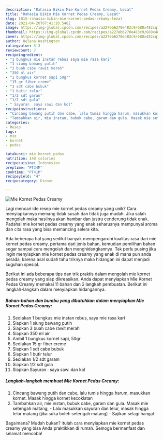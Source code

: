 ```yaml
---
description: "Rahasia Bikin Mie Kornet Pedas Creamy, Lezat"
title: "Rahasia Bikin Mie Kornet Pedas Creamy, Lezat"
slug: 1815-rahasia-bikin-mie-kornet-pedas-creamy-lezat
date: 2021-04-20T07:41:20.548Z
image: https://img-global.cpcdn.com/recipes/a227eb6270e483c9/680x482cq70/mie-kornet-pedas-creamy-foto-resep-utama.jpg
thumbnail: https://img-global.cpcdn.com/recipes/a227eb6270e483c9/680x482cq70/mie-kornet-pedas-creamy-foto-resep-utama.jpg
cover: https://img-global.cpcdn.com/recipes/a227eb6270e483c9/680x482cq70/mie-kornet-pedas-creamy-foto-resep-utama.jpg
author: Helena Washington
ratingvalue: 3.3
reviewcount: 7
recipeingredient:
- "1 bungkus mie instan rebus saya mie rasa kari"
- "1 siung bawang putih"
- "3 buah cabe rawit merah"
- "350 ml air"
- "1 bungkus kornet sapi 50gr"
- "15 gr fiber creme"
- "1 sdt cabe bubuk"
- "1 butir telur"
- "1/2 sdt garam"
- "1/2 sdt gula"
- " Sayuran  saya sawi dan kol"
recipeinstructions:
- "Cincang bawang putih dan cabe, lalu tumis hingga harum, masukkan kornet. Masak hingga kornet kecoklatan"
- "Tambahkan air, mie instan, bubuk cabe, garam dan gula. Masak mie setengah matang,  Lalu masukkan sayuran dan telur, masak hingga telur matang (jika suka boleh setengah matang)  Sajikan selagi hangat"
categories:
- Resep
tags:
- mie
- kornet
- pedas

katakunci: mie kornet pedas 
nutrition: 148 calories
recipecuisine: Indonesian
preptime: "PT34M"
cooktime: "PT41M"
recipeyield: "4"
recipecategory: Dinner

---
```



![Mie Kornet Pedas Creamy](https://img-global.cpcdn.com/recipes/a227eb6270e483c9/680x482cq70/mie-kornet-pedas-creamy-foto-resep-utama.jpg)

Lagi mencari ide resep mie kornet pedas creamy yang unik? Cara menyiapkannya memang tidak susah dan tidak juga mudah. Jika salah mengolah maka hasilnya akan hambar dan justru cenderung tidak enak. Padahal mie kornet pedas creamy yang enak seharusnya mempunyai aroma dan cita rasa yang bisa memancing selera kita.



Ada beberapa hal yang sedikit banyak mempengaruhi kualitas rasa dari mie kornet pedas creamy, pertama dari jenis bahan, kemudian pemilihan bahan segar sampai cara mengolah dan menghidangkannya. Tak perlu pusing jika ingin menyiapkan mie kornet pedas creamy yang enak di mana pun anda berada, karena asal sudah tahu triknya maka hidangan ini dapat menjadi suguhan spesial.


Berikut ini ada beberapa tips dan trik praktis dalam mengolah mie kornet pedas creamy yang siap dikreasikan. Anda dapat menyiapkan Mie Kornet Pedas Creamy memakai 11 bahan dan 2 langkah pembuatan. Berikut ini langkah-langkah dalam menyiapkan hidangannya.

<!--inarticleads1-->

##### Bahan-bahan dan bumbu yang dibutuhkan dalam menyiapkan Mie Kornet Pedas Creamy:

1. Sediakan 1 bungkus mie instan rebus, saya mie rasa kari
1. Siapkan 1 siung bawang putih
1. Siapkan 3 buah cabe rawit merah
1. Siapkan 350 ml air
1. Ambil 1 bungkus kornet sapi, 50gr
1. Sediakan 15 gr fiber creme
1. Siapkan 1 sdt cabe bubuk
1. Siapkan 1 butir telur
1. Sediakan 1/2 sdt garam
1. Siapkan 1/2 sdt gula
1. Siapkan  Sayuran : saya sawi dan kol




<!--inarticleads2-->

##### Langkah-langkah membuat Mie Kornet Pedas Creamy:

1. Cincang bawang putih dan cabe, lalu tumis hingga harum, masukkan kornet. Masak hingga kornet kecoklatan
1. Tambahkan air, mie instan, bubuk cabe, garam dan gula. Masak mie setengah matang,  - Lalu masukkan sayuran dan telur, masak hingga telur matang (jika suka boleh setengah matang)  - Sajikan selagi hangat




Bagaimana? Mudah bukan? Itulah cara menyiapkan mie kornet pedas creamy yang bisa Anda praktikkan di rumah. Semoga bermanfaat dan selamat mencoba!
